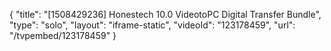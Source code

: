 {
    "title": "[1508429236] Honestech 10.0 VideotoPC Digital Transfer Bundle",
    "type": "solo",
    "layout": "iframe-static",
    "videoId": "123178459",
    "url": "\/tvpembed\/123178459"
}